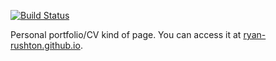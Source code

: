 [![Build Status](https://travis-ci.org/ryan-rushton/ryan-rushton.github.io.svg?branch=source)](https://travis-ci.org/ryan-rushton/ryan-rushton.github.io)

Personal portfolio/CV kind of page. You can access it at [ryan-rushton.github.io](https://ryan-rushton.github.io/).
